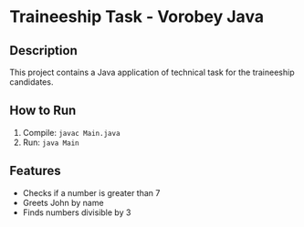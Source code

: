 # Traineeship Task - Vorobey Java

## Description
This project contains a Java application of technical task for the traineeship candidates.

## How to Run
1. Compile: `javac Main.java`
2. Run: `java Main`

## Features
- Checks if a number is greater than 7
- Greets John by name
- Finds numbers divisible by 3
